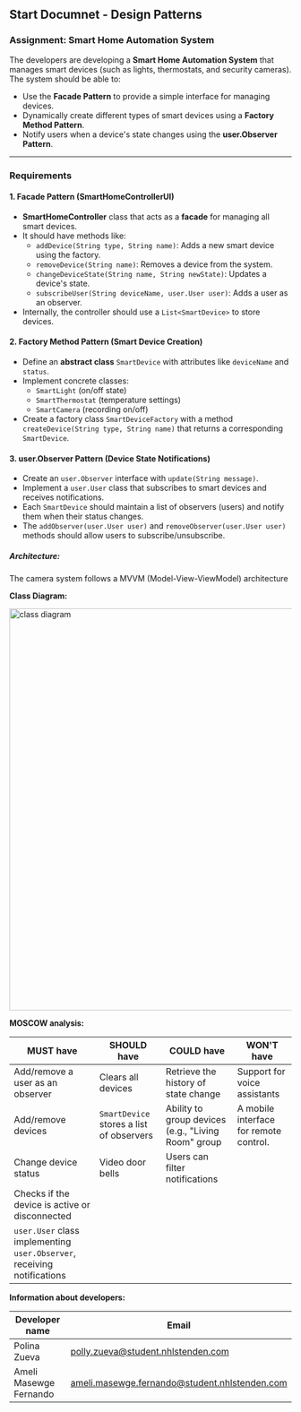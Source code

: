 ## **Start Documnet - Design Patterns**

### **Assignment: Smart Home Automation System**

The developers are developing a **Smart Home Automation System** that manages smart devices (such as lights, thermostats, and security cameras). The system should be able to:

- Use the **Facade Pattern** to provide a simple interface for managing devices.
- Dynamically create different types of smart devices using a **Factory Method Pattern**.
- Notify users when a device's state changes using the **user.Observer Pattern**.

------

### **Requirements**

#### **1. Facade Pattern (SmartHomeControllerUI)**

- **SmartHomeController** class that acts as a **facade** for managing all smart devices.
- It should have methods like:
  - `addDevice(String type, String name)`: Adds a new smart device using the factory.
  - `removeDevice(String name)`: Removes a device from the system.
  - `changeDeviceState(String name, String newState)`: Updates a device's state.
  - `subscribeUser(String deviceName, user.User user)`: Adds a user as an observer.
- Internally, the controller should use a `List<SmartDevice>` to store devices.

#### **2.  Factory Method Pattern (Smart Device Creation)**

- Define an **abstract class** `SmartDevice` with attributes like `deviceName` and `status`.
- Implement concrete classes:
  - `SmartLight` (on/off state)
  - `SmartThermostat` (temperature settings)
  - `SmartCamera` (recording on/off)
- Create a factory class `SmartDeviceFactory` with a method `createDevice(String type, String name)` that returns a corresponding `SmartDevice`.

#### **3. user.Observer Pattern (Device State Notifications)**

- Create an `user.Observer` interface with `update(String message)`.
- Implement a `user.User` class that subscribes to smart devices and receives notifications.
- Each `SmartDevice` should maintain a list of observers (users) and notify them when their status changes.
- The `addObserver(user.User user)` and `removeObserver(user.User user)` methods should allow users to subscribe/unsubscribe.



##### **Architecture:**

The camera system follows a MVVM (Model-View-ViewModel) architecture

**Class Diagram:**

<img width="718" alt="class diagram" src="https://github.com/user-attachments/assets/16b5b7e9-d95c-4a13-bf93-d00ad2903cbc" />



**MOSCOW analysis:**

| MUST have                                                    | SHOULD have                              | COULD have                                          | WON'T have                             |
| ------------------------------------------------------------ | ---------------------------------------- | --------------------------------------------------- | -------------------------------------- |
| Add/remove a user as an observer                             | Clears all devices                       | Retrieve the history of state change                | Support for voice assistants           |
| Add/remove devices                                           | `SmartDevice` stores a list of observers | Ability to group devices (e.g., "Living Room" group | A mobile interface for remote control. |
| Change device status                                         | Video door bells                         | Users can filter notifications                      |                                        |
| Checks if the device is active or disconnected               |                                          |                                                     |                                        |
| `user.User` class implementing `user.Observer`, receiving notifications |                                          |                                                     |                                        |



**Information about developers:**

| Developer name         | Email                                                        |
| ---------------------- | ------------------------------------------------------------ |
| Polina Zueva           | [polly.zueva@student.nhlstenden.com](mailto:polly.zueva@student.nhlstenden.com) |
| Ameli Masewge Fernando | <ameli.masewge.fernando@student.nhlstenden.com>              |
